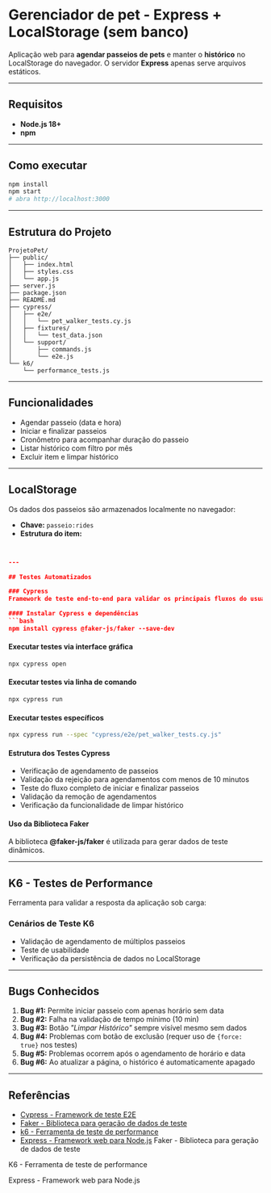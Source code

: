 # Gerenciador de pet - Express + LocalStorage (sem banco)

Aplicação web para **agendar passeios de pets** e manter o **histórico** no LocalStorage do navegador. O servidor **Express** apenas serve arquivos estáticos.

---

## Requisitos
- **Node.js 18+**
- **npm**

---

## Como executar
```bash
npm install
npm start
# abra http://localhost:3000
```

---

## Estrutura do Projeto
```
ProjetoPet/
├── public/
│   ├── index.html
│   ├── styles.css
│   └── app.js
├── server.js
├── package.json
├── README.md
├── cypress/
│   ├── e2e/
│   │   └── pet_walker_tests.cy.js
│   ├── fixtures/
│   │   └── test_data.json
│   └── support/
│       ├── commands.js
│       └── e2e.js
└── k6/
    └── performance_tests.js
```

---

## Funcionalidades
- Agendar passeio (data e hora)
- Iniciar e finalizar passeios
- Cronômetro para acompanhar duração do passeio
- Listar histórico com filtro por mês
- Excluir item e limpar histórico

---

## LocalStorage
Os dados dos passeios são armazenados localmente no navegador:

- **Chave:** `passeio:rides`
- **Estrutura do item:**
```json


---

## Testes Automatizados

### Cypress
Framework de teste end-to-end para validar os principais fluxos do usuário:

#### Instalar Cypress e dependências
```bash
npm install cypress @faker-js/faker --save-dev
```

#### Executar testes via interface gráfica
```bash
npx cypress open
```

#### Executar testes via linha de comando
```bash
npx cypress run
```

#### Executar testes específicos
```bash
npx cypress run --spec "cypress/e2e/pet_walker_tests.cy.js"
```

#### Estrutura dos Testes Cypress
- Verificação de agendamento de passeios
- Validação da rejeição para agendamentos com menos de 10 minutos
- Teste do fluxo completo de iniciar e finalizar passeios
- Validação da remoção de agendamentos
- Verificação da funcionalidade de limpar histórico

#### Uso da Biblioteca Faker
A biblioteca **@faker-js/faker** é utilizada para gerar dados de teste dinâmicos.

---

## K6 - Testes de Performance
Ferramenta para validar a resposta da aplicação sob carga:

### Cenários de Teste K6
- Validação de agendamento de múltiplos passeios
- Teste de usabilidade
- Verificação da persistência de dados no LocalStorage

---

## Bugs Conhecidos
1. **Bug #1:** Permite iniciar passeio com apenas horário sem data
2. **Bug #2:** Falha na validação de tempo mínimo (10 min)
3. **Bug #3:** Botão *"Limpar Histórico"* sempre visível mesmo sem dados
4. **Bug #4:** Problemas com botão de exclusão (requer uso de `{force: true}` nos testes)
5. **Bug #5:** Problemas ocorrem após o agendamento de horário e data
6. **Bug #6:** Ao atualizar a página, o histórico é automaticamente apagado

---

## Referências
- [Cypress - Framework de teste E2E](https://www.cypress.io/)
- [Faker - Biblioteca para geração de dados de teste](https://fakerjs.dev/)
- [k6 - Ferramenta de teste de performance](https://k6.io/)
- [Express - Framework web para Node.js](https://expressjs.com/)
Faker - Biblioteca para geração de dados de teste

K6 - Ferramenta de teste de performance

Express - Framework web para Node.js
